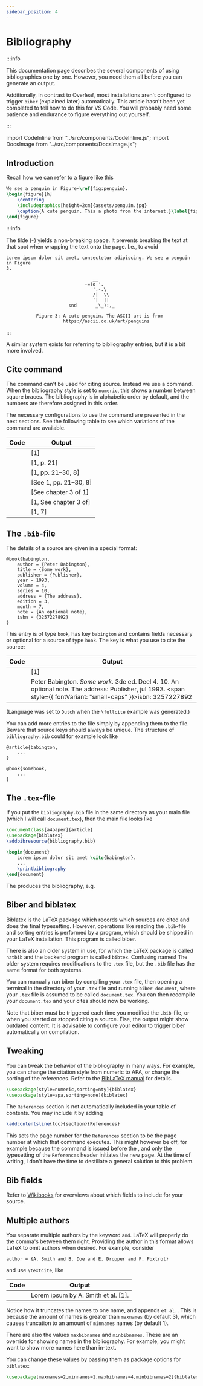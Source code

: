 ```yaml
---
sidebar_position: 4
---
```


# Bibliography

<DocsImage src="/assets/latex/bibliography/snippetReferences.svg" pad />

:::info

This documentation page describes the several components of using bibliographies
one by one. However, you need them all before you can generate an output.

Additionally, in contrast to Overleaf, most installations aren't configured to
trigger `biber` (explained later) automatically. This article hasn't been yet
completed to tell how to do this for VS Code. You will probably need some
patience and endurance to figure everything out yourself.

:::


<!--truncate-->

import CodeInline from "../src/components/CodeInline.js";
import DocsImage from "../src/components/DocsImage.js";

## Introduction

Recall how we can refer to a figure like this
```latex
We see a penguin in Figure~\ref{fig:penguin}.
\begin{figure}[h]
    \centering
    \includegraphics[height=2cm]{assets/penguin.jpg}
    \caption{A cute penguin. This a photo from the internet.}\label{fig:penguin}
\end{figure}
```

:::info

The tilde (`~`) yields a non-breaking space. It prevents breaking the text at
that spot when wrapping the text onto the page. I.e., to avoid
```
Lorem ipsum dolor sit amet, consectetur adipiscing. We see a penguin in Figure
3.
        
                                __
                             -=(o '.
                                '.-.\
                                /|  \\
                                '|  ||
                       snd       _\_):,_
        
           Figure 3: A cute penguin. The ASCII art is from
                     https://ascii.co.uk/art/penguins

```

:::

A similar system exists for referring to bibliography entries, but it is a bit
more involved.

## Cite command

The <CodeInline code="\ref{}"/> command can't be used for citing source. Instead
we use a <CodeInline code="\cite{}"/> command. When the bibliography style is
set to `numeric`, this shows a number between square braces. The bibliography is
in alphabetic order by default, and the numbers are therefore assigned in this order.

The necessary configurations to use the <CodeInline code="\cite{}"/> command are
presented in the next sections. See the following table to see which variations
of the <CodeInline code="\cite{}"/> command are available.

<!-- | Code                                                        | Output         |
| -----------------------------------------                   | -------------- |
| <CodeInline code="\cite{mysource}"/>                        | `[1]`          |
| <CodeInline code="\cite[21]{mysource}"/>                    | `[1, p. 21]`          |
| <CodeInline code="\cite[21--30,8]{mysource}"/>              | `[1, pp. 21–30, 8]`          |
| <CodeInline code="\cite[See][21--30,8]{mysource}"/>         | `[See 1, pp. 21--30, 8]`          |
| <CodeInline code="\cite[See chapter 3 of][]{mysource}"/>    | `[See chapter 3 of 1]`          |
| <CodeInline code="\cite[See chapter 3 of]{mysource}"/>      | `[1, See chapter 3 of]`          |
| <CodeInline code="\cites{mysource}{othsource}"/>            | `[1, 7]`          | -->

| Code                                                        | Output
| ----------------------------------------------------------- | ----------------------------
| <CodeInline code="\cite{mysource}"/>                        | \[1\]
| <CodeInline code="\cite[21]{mysource}"/>                    | \[1, p. 21\]
| <CodeInline code="\cite[21--30,8]{mysource}"/>              | \[1, pp. 21&ndash;30, 8\]
| <CodeInline code="\cite[See][21--30,8]{mysource}"/>         | \[See 1, pp. 21&ndash;30, 8\]
| <CodeInline code="\cite[See chapter 3 of][]{mysource}"/>    | \[See chapter 3 of 1\]
| <CodeInline code="\cite[See chapter 3 of]{mysource}"/>      | \[1, See chapter 3 of\]
| <CodeInline code="\cites{mysource}{othsource}"/>            | \[1, 7\]

## The `.bib`-file

The details of a source are given in a special format:
```plaintext title="bibliography.bib"
@book{babington,
    author = {Peter Babington},
    title = {Some work},
    publisher = {Publisher},
    year = 1993,
    volume = 4,
    series = 10,
    address = {The address},
    edition = 3,
    month = 7,
    note = {An optional note},
    isbn = {3257227892}
}
```

This entry is of type `book`, has key `babington` and contains fields necessary
or optional for a source of type `book`. The key is what you use to cite the source:

| Code                                                        | Output
| ----------------------------------------------------------- | ----------------------------
| <CodeInline code="\cite{babington}"/>                        | \[1\]
| <CodeInline code="\fullcite{babington}"/>                    | Peter Babington. _Some work._ 3de ed. Deel 4. 10. An optional note. The address: Publisher, jul 1993. <span style={{ fontVariant: "small-caps" }}>isbn</span>: 3257227892

(Language was set to `Dutch` when the `\fullcite` example was generated.)

You can add more entries to the file simply by appending them to the file.
Beware that source keys should always be unique. The structure of
`bibliography.bib` could for example look like

```plaintext title="bibliography.bib"
@article{babington,
    ...
}

@book{somebook,
    ...
}
```

## The `.tex`-file

If you put the `bibliography.bib` file in the same directory as your
main file (which I will call `document.tex`), then the main file looks like

```latex title="document.tex"
\documentclass[a4paper]{article}
\usepackage{biblatex}
\addbibresource{bibliography.bib}

\begin{document}
    Lorem ipsum dolor sit amet \cite{babington}.
    ...
    \printbibliography
\end{document}
```

The <CodeInline code="\printbibliography"/> produces the bibliography, e.g.

<DocsImage src="/assets/latex/bibliography/snippetReferences.svg" pad />

## Biber and biblatex

Biblatex is the LaTeX package which records which sources are cited and does
the final typesetting. However, operations like reading the `.bib`-file and
sorting entries is performed by a program, which should be shipped in your
LaTeX installation. This program is called biber.

There is also an older system in use, for which the LaTeX package is called
`natbib` and the backend program is called `bibtex`. Confusing names! The older
system requires modifications to the `.tex` file, but the `.bib` file has the
same format for both systems.

You can manually run biber by compiling your `.tex` file, then opening a
terminal in the directory of your `.tex` file and running `biber document`,
where your `.tex` file is assumed to be called `document.tex`. You can then
recompile your `document.tex` and your cites should now be working.

Note that biber must be triggered each time you modified the `.bib`-file, or
when you started or stopped citing a source. Else, the output might show
outdated content. It is advisable to configure your editor to trigger biber
automatically on compilation.

## Tweaking

You can tweak the behavior of the bibliography in many ways. For example, you
can change the citation style from numeric to APA, or change the sorting of the
references. Refer to the [BibLaTeX
manual](http://mirrors.ctan.org/macros/latex/contrib/biblatex/doc/biblatex.pdf)
for details.

```latex
\usepackage[style=numeric,sorting=nty]{biblatex}
\usepackage[style=apa,sorting=none]{biblatex}
```

The `References` section is not automatically included in your table of contents.
You may include it by adding
```latex
\addcontentsline{toc}{section}{References}
```

This sets the page number for the `References` section to be the page number at
which that command executes. This might however be off, for example because the
command is issued before the <CodeInline code="\printbibliography"/>, and only
the typesetting of the `References` header initiates the new page. At the time
of writing, I don't have the time to destillate a general solution to this
problem.

## Bib fields

Refer to [Wikibooks](https://en.wikibooks.org/wiki/LaTeX/Bibliography_Management)
for overviews about which fields to include for your source.

## Multiple authors

You separate multiple authors by the keyword `and`. LaTeX will properly do the
comma's between them right. Providing the author in this format allows LaTeX to
omit authors when desired. For example, consider

```plaintext
author = {A. Smith and B. Doe and E. Dropper and F. Foxtrot}
```

and use `\textcite`, like

| Code                                                        | Output
| ----------------------------------------------------------- | ----------------------------
| <CodeInline code="Lorem ipsum by \textcite{smith}."/>       | Lorem ipsum by A. Smith et al. [1].

Notice how it truncates the names to one name, and appends `et al.`. This is
because the amount of names is greater than `maxnames` (by default 3), which
causes truncation to an amount of `minnames` names (by default 1).

There are also the values `maxbibnames` and `minbibnames`. These are an override
for showing names in the bibliography. For example, you might want to show more
names here than in-text.

You can change these values by passing them as package options for `biblatex`:
```latex
\usepackage[maxnames=2,minnames=1,maxbibnames=4,minbibnames=2]{biblatex}
```


